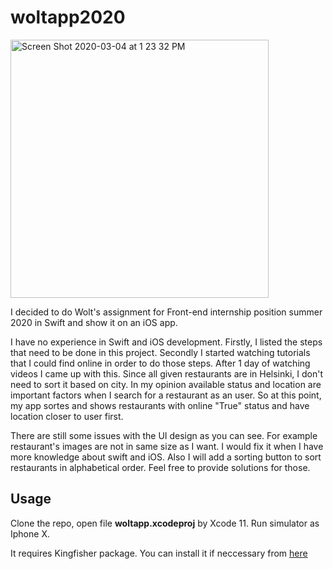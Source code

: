 # woltapp2020

<img width="413" alt="Screen Shot 2020-03-04 at 1 23 32 PM" src="https://user-images.githubusercontent.com/44005264/75874997-85321000-5e1b-11ea-8e23-48282b56ff01.png">


I decided to do Wolt's assignment for Front-end internship position summer 2020 in Swift and show it on an iOS app.

I have no experience in Swift and iOS development. Firstly, I listed the steps that need to be done in this project. Secondly I started watching tutorials that I could find online in order to do those steps. After 1 day of watching videos I came up with this. Since all given restaurants are in Helsinki,  I don't need to sort it based on city. In my opinion available status and location are important factors when I search for a restaurant as an user. So at this point, my app sortes and shows restaurants with online "True" status and have location closer to user first.

There are still some issues with the UI design as you can see. For example restaurant's images are not in same size as I want. I would fix it when I have more knowledge about swift and iOS. Also I will add a sorting button to sort restaurants in alphabetical order. Feel free to provide solutions for those.

## Usage

Clone the repo, open file **woltapp.xcodeproj** by Xcode 11. Run simulator as Iphone X.

It requires Kingfisher package. You can install it if neccessary from [here](https://github.com/onevcat/Kingfisher/wiki/Installation-Guide)
